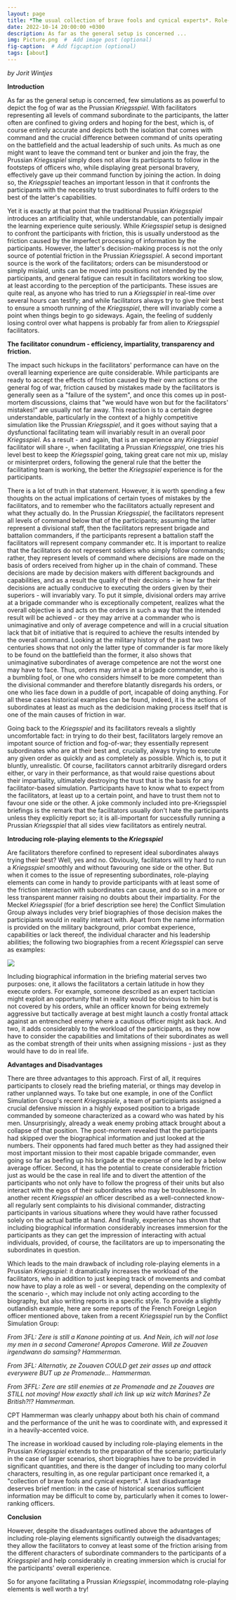 ```yaml
---
layout: page
title: *The usual collection of brave fools and cynical experts*. Role-playing elements in the Prussian *Kriegsspiel* 
date: 2022-10-14 20:00:00 +0300
description: As far as the general setup is concerned ...
img: Picture.png  #  Add image post (optional)
fig-caption:  # Add figcaption (optional)
tags: [about]
---
```


*by Jorit Wintjes*

**Introduction**

As far as the general setup is concerned, few simulations as as powerful to depict the fog of war as the Prussian *Kriegsspiel*. With facilitators representing all levels of command subordinate to the participants, the latter often are confined to giving orders and hoping for the best, which is, of course entirely accurate and depicts both the isolation that comes with command and the crucial difference between command of units operating on the battlefield and the actual leadership of such units. As much as one might want to leave the command tent or bunker and join the fray, the Prussian *Kriegsspiel* simply does not allow its participants to follow in the footsteps of officers who, while displaying great personal bravery, effectively gave up their command function by joining the action. In doing so, the *Kriegsspiel* teaches an important lesson in that it confronts the participants with the necessity to trust subordinates to fulfil orders to the best of the latter's capabilities.

Yet it is exactly at that point that the traditional Prussian *Kriegsspiel* introduces an artificiality that, while understandable, can potentially impair the learning experience quite seriously. While *Kriegsspiel* setup is designed to confront the participants with friction, this is usually understood as the friction caused by the imperfect processing of information by the participants. However, the latter's decision-making process is not the only source of potential friction in the Prussian *Kriegsspiel*. A second important source is the work of the facilitators; orders can be misunderstood or simply mislaid, units can be moved into positions not intended by the participants, and general fatigue can result in facilitators working too slow, at least according to the perception of the participants. These issues are quite real, as anyone who has tried to run a *Kriegsspiel* in real-time over several hours can testify; and while facilitators always try to give their best to ensure a smooth running of the *Kriegsspiel*, there will invariably come a point when things begin to go sideways. Again, the feeling of suddenly losing control over what happens is probably far from alien to *Kriegsspiel* facilitators.

**The facilitator conundrum - efficiency, impartiality, transparency and friction.**

The impact such hickups in the facilitators' performance can have on the overall learning experience are quite considerable. While participants are ready to accept the effects of friction caused by their own actions or the general fog of war, friction caused by mistakes made by the facilitators is generally seen as a "failure of the system", and once this comes up in post-mortem discussions, claims that "we would have won but for the facilitators' mistakes!" are usually not far away. This reaction is to a certain degree understandable, particularly in the context of a highly competitive simulation like the Prussian *Kriegsspiel*, and it goes without saying that a dysfunctional facilitating team will invariably result in an overall poor *Kriegsspiel*. As a result - and again, that is an experience any *Kriegsspiel* facilitator will share -, when facilitating a Prussian *Kriegsspiel*, one tries his level best to keep the *Kriegsspiel* going, taking great care not mix up, mislay or misinterpret orders, following the general rule that the better the facilitating team is working, the better the *Kriegsspiel* experience is for the participants.

There is a lot of truth in that statement. However, it is worth spending a few thoughts on the actual implications of certain tyoes of mistakes by the facilitators, and to remember who the facilitators actually represent and what they actually do. In the Prussian *Kriegsspiel*, the facilitators represent all levels of command below that of the participants; assuming the latter represent a divisional staff, then the facilitators represent brigade and battalion commanders, if the participants represent a battalion staff the facilitators will represent company commander etc. It is important to realize that the facilitators do not represent soldiers who simply follow commands; rather, they represent levels of command where decisions are made on the basis of orders received from higher up in the chain of command. These decisions are made by decision makers with different backgrounds and capabilities, and as a result the quality of their decisions - ie how far their decisions are actually conducive to executing the orders given by their superiors - will invariably vary. To put it simple, divisional orders may arrive at a brigade commander who is exceptionally competent, realizes what the overall objective is and acts on the orders in such a way that the intended result will be achieved - or they may arrive at a commander who is unimaginative and only of average competence and will in a crucial situation lack that bit of initiative that is required to achieve the results intended by the overall command. Looking at the military history of the past two centuries shows that not only the latter type of commander is far more likely to be found on the battlefield than the former, it also shows that unimaginative subordinates of average competence are not the worst one may have to face. Thus, orders may arrive at a brigade commander, who is a bumbling fool, or one who considers himself to be more competent than the divisional commander and therefore blatantly disregards his orders, or one who lies face down in a puddle of port, incapable of doing anything. For all these cases historical examples can be found, indeed, it is the actions of subordinates at least as much as the dedicision making process itself that is one of the main causes of friction in war.

Going back to the *Kriegsspiel* and its facilitators reveals a slightly uncomfortable fact: in trying to do their best, facilitators largely remove an impotant source of friction and fog-of-war; they essentially represent subordinates who are at their best and, crucially, always trying to execute any given order as quickly and as completely as possible. Which is, to put it bluntly, unrealistic. Of course, facilitators cannot arbitrarily disregard orders either, or vary in their performance, as that would raise questions about their impartiality, ultimately destroying the trust that is the basis for any facilitator-based simulation. Participants have to know what to expect from the facilitators, at least up to a certain point, and have to trust them not to favour one side or the other. A joke commonly included into pre-Kriegsspiel briefings is the remark that the facilitators usually don't hate the participants unless they explicitly report so; it is all-important for successfully running a Prussian *Kriegsspiel* that all sides view facilitators as entirely neutral.

**Introducing role-playing elements to the *Kriegsspiel***

Are facilitators therefore confined to represent ideal subordinates always trying their best? Well, yes and no. Obviously, facilitators will try hard to run a *Kriegsspiel* smoothly and without favouring one side or the other. But when it comes to the issue of representing subordinates, role-playing elements can come in handy to provide participants with at least some of the friction interaction with subordinates can cause, and do so in a more or less transparent manner raising no doubts about their impartiality. For the Meckel *Kriegsspiel* (for a brief description see here) the Conflict Simulation Group always includes very brief biographies of those decision makes the participiants would in reality interact with. Apart from the name information is provided on the military background, prior combat experience, capabilities or lack thereof, the individual character and his leadership abilities; the following two biographies from a recent *Kriegsspiel* can serve as examples:

![](https://raw.githubusercontent.com/cosimg/blog/main/assets/img/Picture.png)

Including biographical information in the briefing material serves two purposes: one, it allows the facilitators a certain latitude in how they execute orders. For example, someone described as an expert tactician might exploit an opportunity that in reality would be obvious to him but is not covered by his orders, while an officer known for being extremely aggressive but tactically average at best might launch a costly frontal attack against an entrenched enemy where a cautious officer might ask back. And two, it adds considerably to the workload of the participants, as they now have to consider the capabilities and limitations of their subordinates as well as the combat strength of their units when assigning missions - just as they would have to do in real life.

**Advantages and Disadvantages**

There are three advantages to this approach. First of all, it requires participants to closely read the briefing material, or things may develop in rather unplanned ways. To take but one example, in one of the Conflict Simulation Group's recent *Kriegsspiele*, a team of participiants assigned a crucial defensive mission in a highly exposed position to a brigade commanded by someone characterized as a coward who was hated by his men. Unsurprisingly, already a weak enemy probing attack brought about a collapse of that position. The post-mortem revealed that the participants had skipped over the biographical information and just looked at the numbers. Their opponents had fared much better as they had assigned their most important mission to their most capable brigade commander, even going so far as beefing up his brigade at the expense of one led by a below average officer. Second, it has the potential to create considerable friction just as would be the case in real life and to divert the attention of the participants who not only have to follow the progress of their units but also interact with the egos of their subordinates who may be troublesome. In another recent *Kriegsspiel* an officer described as a well-connected know-all regularly sent complaints to his divisional commander, distracting participants in various situations where they would have rather focussed solely on the actual battle at hand. And finally, experience has shown that including biographical information considerably increases immersion for the participants as they can get the impression of interacting with actual individuals, provided, of course, the facilitators are up to impersonating the subordinates in question.

Which leads to the main drawback of including role-playing elements in a Prussian *Kriegsspiel*: it dramatically increases the workload of the facilitators, who in addition to just keeping track of movements and combat now have to play a role as well - or several, depending on the complexity of the scenario -, which may include not only acting according to the biography, but also writing reports in a specific style. To provide a slightly outlandish example, here are some reports of the French Foreign Legion officer mentioned above, taken from a recent *Kriegsspiel* run by the Conflict Simulation Group:

*From 3FL: Zere is still a Kanone pointing at us. And Nein, ich will not lose my men in a second Camerone! Apropos Camerone. Will ze Zouaven irgendwann do samsing? Hammerman.* 

*From 3FL: Alternativ, ze Zouaven COULD get zeir asses up and attack everywere BUT up ze Promenade... Hammerman.*

*From 3FFL: Zere are still enemies at ze Promenade and ze Zouaves are STILL not moving! How exactly shall ich link up wiz witch Marines? Ze British?!? Hammerman.*

CPT Hammerman was clearly unhappy about both his chain of command and the performance of the unit he was to coordinate with, and expressed it in a heavily-accented voice.

The increase in workload caused by including role-playing elements in the Prussian *Kriegsspiel* extends to the preparation of the scenario; particularly in the case of larger scenarios, short biographies have to be provided in significant quantities, and there is the danger of including too many colorful characters, resulting in, as one regular participant once remarked it, a "collection of brave fools and cynical experts". A last disadvantage deserves brief mention: in the case of historical scenarios sufficient information may be difficult to come by, particularly when it comes to lower-ranking officers.

**Conclusion**

However, despite the disadvantages outlined above the advantages of including role-playing elements significantly outweigh the disadvantages; they allow the facilitators to convey at least some of the friction arising from the different characters of subordinate commanders to the participants of a *Kriegsspiel* and help considerably in creating immersion which is crucial for the participants' overall experience.

So for anyone facilitating a Prussian *Kriegsspiel*, incommodatng role-playing elements is well worth a try!
